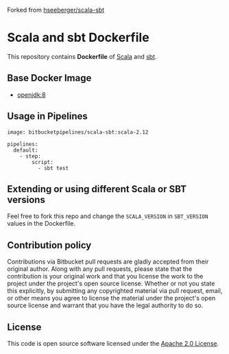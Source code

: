 Forked from [hseeberger/scala-sbt](https://github.com/hseeberger/scala-sbt)

# Scala and sbt Dockerfile

This repository contains **Dockerfile** of [Scala](http://www.scala-lang.org) and [sbt](http://www.scala-sbt.org).


## Base Docker Image ##

* [openjdk:8](https://hub.docker.com/_/openjdk)


## Usage in Pipelines ##

```
image: bitbucketpipelines/scala-sbt:scala-2.12

pipelines:
  default:
    - step:
        script:
          - sbt test
```

## Extending or using different Scala or SBT versions
Feel free to fork this repo and change the `SCALA_VERSION` in `SBT_VERSION` values in the Dockerfile.

## Contribution policy ##

Contributions via Bitbucket pull requests are gladly accepted from their original author. Along with any pull requests, please state that the contribution is your original work and that you license the work to the project under the project's open source license. Whether or not you state this explicitly, by submitting any copyrighted material via pull request, email, or other means you agree to license the material under the project's open source license and warrant that you have the legal authority to do so.


## License ##

This code is open source software licensed under the [Apache 2.0 License]("http://www.apache.org/licenses/LICENSE-2.0.html").